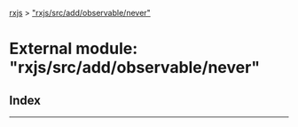[rxjs](../README.md) > ["rxjs/src/add/observable/never"](../modules/_rxjs_src_add_observable_never_.md)

# External module: "rxjs/src/add/observable/never"

## Index

---

